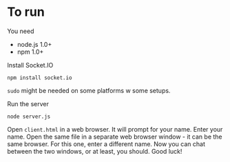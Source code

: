 To run
======

You need

- node.js 1.0+
- npm 1.0+

Install Socket.IO

    npm install socket.io
    
`sudo` might be needed on some platforms w some setups. 

Run the server

    node server.js
    
Open `client.html` in a web browser. It will prompt for your name. Enter your name. Open the same file in a separate web browser window - it can be the same browser. For this one, enter a different name. Now you can chat between the two windows, or at least, you should. Good luck!
